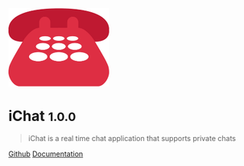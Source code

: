 <img src="_media/logo.png" alt="drawing" width="200"/>

# iChat <small>1.0.0</small>

> iChat is a real time chat application that supports private chats

[Github](https://github.com/iamkhattar/iChat)
[Documentation](README.md)

